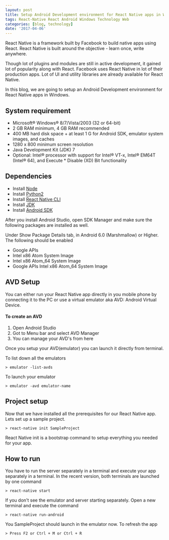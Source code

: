 ```yaml
---
layout: post
title: Setup Android Development environment for React Native apps in Windows
tags: React-Native React Android Windows Technology Web
categories: [blog, technology]
date: '2017-04-06'
---
```


React Native is a framework built by Facebook to build native apps using React. React Native is built around the objective - learn once, write anywhere.

Though lot of plugins and modules are still in active development, it gained lot of popularity along with React. Facebook uses React Native in lot of their production apps. Lot of UI and utility libraries are already available for React Native.

In this blog, we are going to setup an Android Development environment for React Native apps in Windows.

## System requirement

- Microsoft® Windows® 8/7/Vista/2003 (32 or 64-bit)
- 2 GB RAM minimum, 4 GB RAM recommended
- 400 MB hard disk space + at least 1 G for Android SDK, emulator system images, and caches
- 1280 x 800 minimum screen resolution
- Java Development Kit (JDK) 7
- Optional: Intel® processor with support for Intel® VT-x, Intel® EM64T (Intel® 64), and Execute \* Disable (XD) Bit functionality

## Dependencies

- Install [Node](https://nodejs.org/en/download/)
- Install [Python2](https://www.python.org/downloads/)
- Install [React Native CLI](https://www.npmjs.com/package/react-native-cli)
- Install [JDK](http://www.oracle.com/technetwork/java/javase/downloads/index.html)
- Install [Android SDK](https://developer.android.com/studio/index.html)

After you install Android Studio, open SDK Manager and make sure the following packages are installed as well.

Under Show Package Details tab, in Android 6.0 (Marshmallow) or Higher. The following should be enabled

- Google APIs
- Intel x86 Atom System Image
- Intel x86 Atom_64 System Image
- Google APIs Intel x86 Atom_64 System Image

## AVD Setup

You can either run your React Native app directly in you mobile phone by connecting it to the PC or use a virtual emulator aka AVD: Android Virtual Device.

#### To create an AVD

1. Open Android Studio
2. Got to Menu bar and select AVD Manager
3. You can manage your AVD's from here

Once you setup your AVD(emulator) you can launch it directly from terminal.

To list down all the emulators

```vim
> emulator -list-avds
```

To launch your emulator

```vim
> emulator -avd emulator-name
```

## Project setup

Now that we have installed all the prerequisites for our React Native app. Lets set up a sample project.

```vim
> react-native init SampleProject
```

React Native init is a bootstrap command to setup everything you needed for your app.

## How to run

You have to run the server separately in a terminal and execute your app separately in a terminal. In the recent version, both terminals are launched by one command

```vim
> react-native start
```

If you don't see the emulator and server starting separately. Open a new terminal and execute the command

```vim
> react-native run-android
```

You SampleProject should launch in the emulator now. To refresh the app

```vim
> Press F2 or Ctrl + M or Ctrl + R
```
